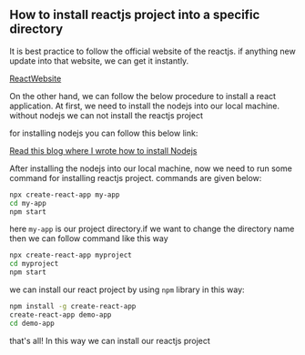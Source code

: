 ## How to install reactjs project into a specific directory

It is best practice to follow the official website of the reactjs. if anything new update into that
website, we can get it instantly.

[ReactWebsite](https://reactjs.org/docs/create-a-new-react-app.html)

On the other hand, we can follow the below procedure to install a react application.
At first, we need to install the nodejs into our local machine. without nodejs we can not install the reactjs project

for installing nodejs you can follow this below link:

[Read this blog where I wrote how to install Nodejs](https://github.com/Maxyee/nodejs_logics/tree/master/InstallNodejs)

After installing the nodejs into our local machine, now we need to run some command for installing
reactjs project. commands are given below:

```bash
npx create-react-app my-app  
cd my-app
npm start

```

here `my-app` is our project directory.if we want to change the directory name then we can follow
command like this way

```bash
npx create-react-app myproject
cd myproject
npm start

```
we can install our react project by using `npm` library in this way:

```bash
npm install -g create-react-app
create-react-app demo-app
cd demo-app

```


that's all! In this way we can install our reactjs project
